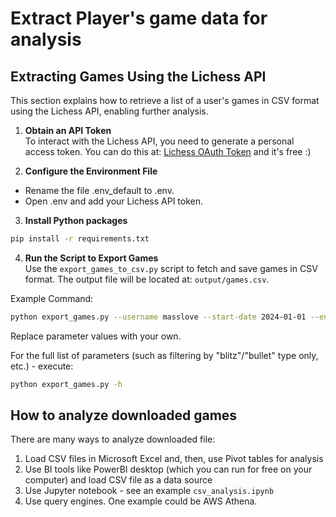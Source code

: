 
# Extract Player's game data for analysis

## Extracting Games Using the Lichess API

This section explains how to retrieve a list of a user's games in CSV format using the Lichess API, enabling further analysis.

1. **Obtain an API Token**  
To interact with the Lichess API, you need to generate a personal access token. You can do this at: [Lichess OAuth Token](https://lichess.org/account/oauth/token) and it's free :)

2. **Configure the Environment File**  
- Rename the file .env_default to .env.
- Open .env and add your Lichess API token.

3. **Install Python packages**

```bash
pip install -r requirements.txt
```

4. **Run the Script to Export Games**  
Use the `export_games_to_csv.py` script to fetch and save games in CSV format. The output file will be located at:
`output/games.csv`.
 

Example Command:

```bash
python export_games.py --username masslove --start-date 2024-01-01 --end-date 2024-12-31
```
Replace parameter values with your own.

For the full list of parameters (such as filtering by "blitz"/"bullet" type only, etc.) - execute:

```bash
python export_games.py -h
```

## How to analyze downloaded games

There are many ways to analyze downloaded file:

1. Load CSV files in Microsoft Excel and, then, use Pivot tables for analysis
2. Use BI tools like PowerBI desktop (which you can run for free on your computer) and load CSV file as a data source
3. Use Jupyter notebook - see an example `csv_analysis.ipynb`
4. Use query engines. One example could be AWS Athena.
